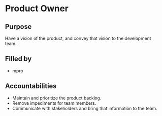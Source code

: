 # Product Owner

## Purpose

Have a vision of the product, and convey that vision to the development team.

## Filled by

- mpro

## Accountabilities

- Maintain and prioritize the product backlog.
- Remove impediments for team members.
- Communicate with stakeholders and bring that information to the team.
